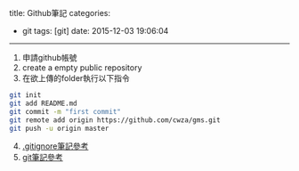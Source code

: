 title: Github筆記
categories:
  - git
tags: [git]
date: 2015-12-03 19:06:04
---

<!-- more -->
1. 申請github帳號
2. create a empty public repository
3. 在欲上傳的folder執行以下指令
``` bash
git init
git add README.md
git commit -m "first commit"
git remote add origin https://github.com/cwza/gms.git
git push -u origin master
```
4. [.gitignore筆記參考](/2015/12/03/gitignore筆記/)
5. [git筆記參考](/2015/12/03/git指令筆記/)

